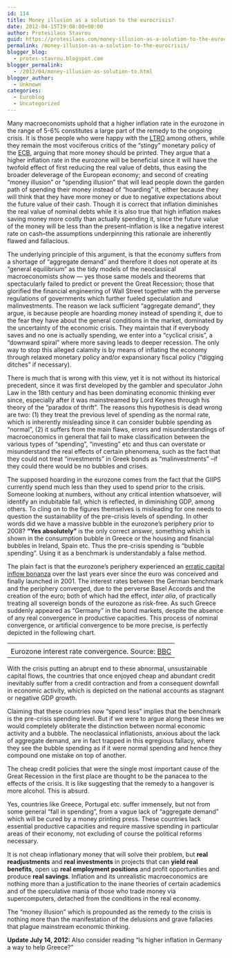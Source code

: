 ```yaml
---
id: 114
title: Money illusion as a solution to the eurocrisis?
date: 2012-04-15T19:08:00+00:00
author: Protesilaos Stavrou
guid: https://protesilaos.com/money-illusion-as-a-solution-to-the-eurocrisis/
permalink: /money-illusion-as-a-solution-to-the-eurocrisis/
blogger_blog:
  - protes-stavrou.blogspot.com
blogger_permalink:
  - /2012/04/money-illusion-as-solution-to.html
blogger_author:
  - Unknown
categories:
  - Euroblog
  - Uncategorized
---
```

Many macroeconomists uphold that a higher inflation rate in the eurozone in the range of 5-6% constitutes a large part of the remedy to the ongoing crisis. It is those people who were happy with the [LTRO](https://protesilaos.com/search/label/LTRO#.T4p_1hBhiK0) among others, while they remain the most vociferous critics of the &#8220;stingy&#8221; monetary policy of the [ECB](https://protesilaos.com/search/label/ECB), arguing that more money should be printed. They argue that a higher inflation rate in the eurozone will be beneficial since it will have the twofold effect of first reducing the real value of debts, thus easing the broader deleverage of the European economy; and second of creating &#8220;money illusion&#8221; or &#8220;spending illusion&#8221; that will lead people down the garden path of spending their money instead of &#8220;hoarding&#8221; it, either because they will think that they have more money or due to negative expectations about the future value of their cash. Though it is correct that inflation diminishes the real value of nominal debts while it is also true that high inflation makes saving money more costly than actually spending it, since the future value of the money will be less than the present&#8211;inflation is like a negative interest rate on cash&#8211;the assumptions underpinning this rationale are inherently flawed and fallacious.

The underlying principle of this argument, is that the economy suffers from a shortage of &#8220;aggregate demand&#8221; and therefore it does not operate at its &#8220;general equilibrium&#8221; as the tidy models of the neoclassical macroeconomists show &#8212; yes those same models and theorems that spectacularly failed to predict or prevent the Great Recession; those that glorified the financial engineering of Wall Street together with the perverse regulations of governments which further fueled speculation and malinvestments. The reason we lack sufficient &#8220;aggregate demand&#8221;, they argue, is because people are hoarding money instead of spending it, due to the fear they have about the general conditions in the market, dominated by the uncertainty of the economic crisis. They maintain that if everybody saves and no one is actually spending, we enter into a &#8220;cyclical crisis&#8221;, a &#8220;downward spiral&#8221; where more saving leads to deeper recession. The only way to stop this alleged calamity is by means of inflating the economy through relaxed monetary policy and/or expansionary fiscal policy (&#8220;digging ditches&#8221; if necessary). 

There is much that is wrong with this view, yet it is not without its historical precedent, since it was first developed by the gambler and speculator John Law in the 18th century and has been dominating economic thinking ever since, especially after it was mainstreamed by Lord Keynes through his theory of the &#8220;paradox of thrift&#8221;. The reasons this hypothesis is dead wrong are two: (1) they treat the previous level of spending as the normal rate, which is inherently misleading since it can consider bubble spending as &#8220;normal&#8221;, (2) it suffers from the main flaws, errors and misunderstandings of macroeconomics in general that fail to make classification between the various types of &#8220;spending&#8221;, &#8220;investing&#8221; etc and thus can overstate or misunderstand the real effects of certain phenomena, such as the fact that they could not treat &#8220;investments&#8221; in Greek bonds as &#8220;malinvestments&#8221; &#8211;if they could there would be no bubbles and crises. 

The supposed hoarding in the eurozone comes from the fact that the GIIPS currently spend much less than they used to spend prior to the crisis. Someone looking at numbers, without any critical intention whatsoever, will identify an indubitable fall, which is reflected, in diminishing GDP, among others. To cling on to the figures themselves is misleading for one needs to question the sustainability of the pre-crisis levels of spending. In other words did we have a massive bubble in the eurozone&#8217;s periphery prior to 2008? **&#8220;Yes absolutely&#8221;** is the only correct answer, something which is shown in the consumption bubble in Greece or the housing and financial bubbles in Ireland, Spain etc. Thus the pre-crisis spending is &#8220;bubble spending&#8221;. Using it as a benchmark is understandably a false method.

The plain fact is that the eurozone&#8217;s periphery experienced an <a href="http://streetlightblog.blogspot.com/2011/09/what-really-caused-eurozone-crisis-part.html" target="_blank">erratic capital inflow bonanza</a> over the last years ever since the euro was conceived and finally launched in 2001. The interest rates between the German benchmark and the periphery converged, due to the perverse Basel Accords and the creation of the euro; both of which had the effect, _inter alia_, of practically treating all sovereign bonds of the eurozone as risk-free. As such Greece suddenly appeared as &#8220;Germany&#8221; in the bond markets, despite the absence of any real convergence in productive capacities. This process of nominal convergence, or artificial convergence to be more precise, is perfectly depicted in the following chart.

<table align="center" cellpadding="0" cellspacing="0" class="tr-caption-container" style="margin-left: auto; margin-right: auto; text-align: center;">
  <tr>
    <td style="text-align: center;">
    </td>
  </tr>
  
  <tr>
    <td class="tr-caption" style="text-align: center;">
      Eurozone interest rate convergence. Source: <a href="http://www.bbc.co.uk/news/in-pictures-16090055" target="_blank">BBC</a>
    </td>
  </tr>
</table>

With the crisis putting an abrupt end to these abnormal, unsustainable capital flows, the countries that once enjoyed cheap and abundant credit inevitably suffer from a credit contraction and from a consequent downfall in economic activity, which is depicted on the national accounts as stagnant or negative GDP growth. 

Claiming that these countries now &#8220;spend less&#8221; implies that the benchmark is the pre-crisis spending level. But if we were to argue along these lines we would completely obliterate the distinction between normal economic activity and a bubble. The neoclassical inflationists, anxious about the lack of aggregate demand, are in fact trapped in this egregious fallacy, where they see the bubble spending as if it were normal spending and hence they compound one mistake on top of another. 

The cheap credit policies that were the single most important cause of the Great Recession in the first place are thought to be the panacea to the effects of the crisis. It is like suggesting that the remedy to a hangover is more alcohol. This is absurd. 

Yes, countries like Greece, Portugal etc. suffer immensely, but not from some general &#8220;fall in spending&#8221;, from a vague lack of &#8220;aggregate demand&#8221; which will be cured by a money printing press. These countries lack essential productive capacities and require massive spending in particular areas of their economy, not excluding of course the political reforms necessary.

It is not cheap inflationary money that will solve their problem, but **real readjustments** and **real investments** in projects that can **yield real benefits**, open up **real employment positions** and profit opportunities and produce **real savings**. Inflation and its unrealistic macroeconomics are nothing more than a justification to the inane theories of certain academics and of the speculative mania of those who trade money via supercomputers, detached from the conditions in the real economy.

The &#8220;money illusion&#8221; which is propounded as the remedy to the crisis is nothing more than the manifestation of the delusions and grave fallacies that plague mainstream economic thinking.

**Update July 14, 2012:** Also consider reading &#8220;Is higher inflation in Germany a way to help Greece?&#8221;